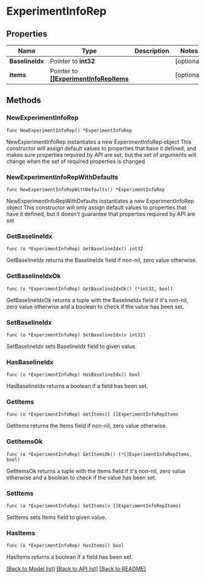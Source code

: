 # ExperimentInfoRep

## Properties

Name | Type | Description | Notes
------------ | ------------- | ------------- | -------------
**BaselineIdx** | Pointer to **int32** |  | [optional] 
**Items** | Pointer to [**[]ExperimentInfoRepItems**](ExperimentInfoRepItems.md) |  | [optional] 

## Methods

### NewExperimentInfoRep

`func NewExperimentInfoRep() *ExperimentInfoRep`

NewExperimentInfoRep instantiates a new ExperimentInfoRep object
This constructor will assign default values to properties that have it defined,
and makes sure properties required by API are set, but the set of arguments
will change when the set of required properties is changed

### NewExperimentInfoRepWithDefaults

`func NewExperimentInfoRepWithDefaults() *ExperimentInfoRep`

NewExperimentInfoRepWithDefaults instantiates a new ExperimentInfoRep object
This constructor will only assign default values to properties that have it defined,
but it doesn't guarantee that properties required by API are set

### GetBaselineIdx

`func (o *ExperimentInfoRep) GetBaselineIdx() int32`

GetBaselineIdx returns the BaselineIdx field if non-nil, zero value otherwise.

### GetBaselineIdxOk

`func (o *ExperimentInfoRep) GetBaselineIdxOk() (*int32, bool)`

GetBaselineIdxOk returns a tuple with the BaselineIdx field if it's non-nil, zero value otherwise
and a boolean to check if the value has been set.

### SetBaselineIdx

`func (o *ExperimentInfoRep) SetBaselineIdx(v int32)`

SetBaselineIdx sets BaselineIdx field to given value.

### HasBaselineIdx

`func (o *ExperimentInfoRep) HasBaselineIdx() bool`

HasBaselineIdx returns a boolean if a field has been set.

### GetItems

`func (o *ExperimentInfoRep) GetItems() []ExperimentInfoRepItems`

GetItems returns the Items field if non-nil, zero value otherwise.

### GetItemsOk

`func (o *ExperimentInfoRep) GetItemsOk() (*[]ExperimentInfoRepItems, bool)`

GetItemsOk returns a tuple with the Items field if it's non-nil, zero value otherwise
and a boolean to check if the value has been set.

### SetItems

`func (o *ExperimentInfoRep) SetItems(v []ExperimentInfoRepItems)`

SetItems sets Items field to given value.

### HasItems

`func (o *ExperimentInfoRep) HasItems() bool`

HasItems returns a boolean if a field has been set.


[[Back to Model list]](../README.md#documentation-for-models) [[Back to API list]](../README.md#documentation-for-api-endpoints) [[Back to README]](../README.md)


